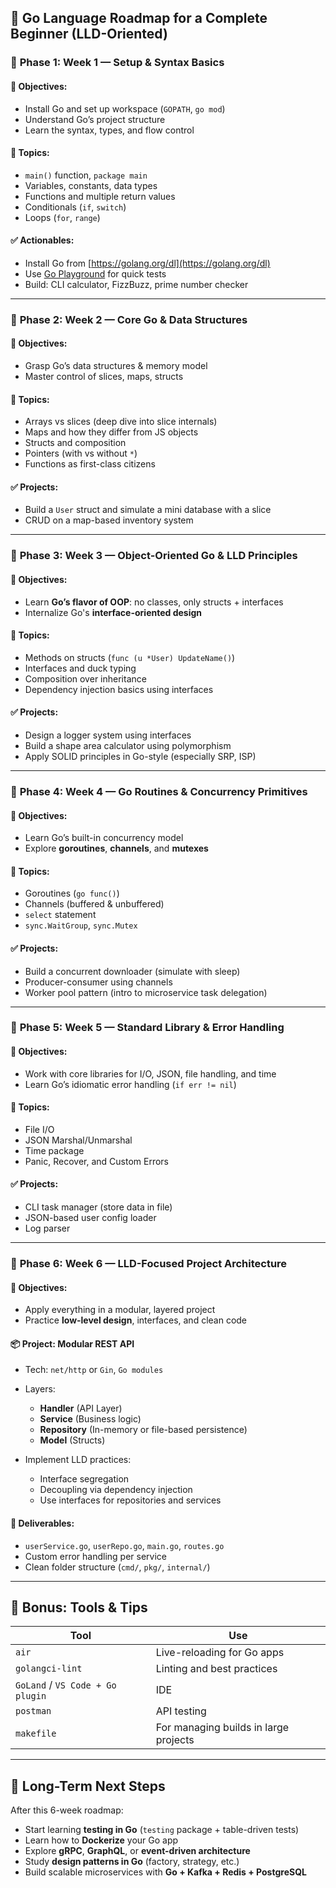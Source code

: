 ## 🚀 Go Language Roadmap for a Complete Beginner (LLD-Oriented)

### 🧭 **Phase 1: Week 1 — Setup & Syntax Basics**

#### 🎯 Objectives:

* Install Go and set up workspace (`GOPATH`, `go mod`)
* Understand Go’s project structure
* Learn the syntax, types, and flow control

#### 🔨 Topics:

* `main()` function, `package main`
* Variables, constants, data types
* Functions and multiple return values
* Conditionals (`if`, `switch`)
* Loops (`for`, `range`)

#### ✅ Actionables:

* Install Go from [https://golang.org/dl](https://golang.org/dl)
* Use [Go Playground](https://play.golang.org) for quick tests
* Build: CLI calculator, FizzBuzz, prime number checker

---

### 🧭 **Phase 2: Week 2 — Core Go & Data Structures**

#### 🎯 Objectives:

* Grasp Go’s data structures & memory model
* Master control of slices, maps, structs

#### 🔨 Topics:

* Arrays vs slices (deep dive into slice internals)
* Maps and how they differ from JS objects
* Structs and composition
* Pointers (with vs without `*`)
* Functions as first-class citizens

#### ✅ Projects:

* Build a `User` struct and simulate a mini database with a slice
* CRUD on a map-based inventory system

---

### 🧭 **Phase 3: Week 3 — Object-Oriented Go & LLD Principles**

#### 🎯 Objectives:

* Learn **Go’s flavor of OOP**: no classes, only structs + interfaces
* Internalize Go's **interface-oriented design**

#### 🔨 Topics:

* Methods on structs (`func (u *User) UpdateName()`)
* Interfaces and duck typing
* Composition over inheritance
* Dependency injection basics using interfaces

#### ✅ Projects:

* Design a logger system using interfaces
* Build a shape area calculator using polymorphism
* Apply SOLID principles in Go-style (especially SRP, ISP)

---

### 🧭 **Phase 4: Week 4 — Go Routines & Concurrency Primitives**

#### 🎯 Objectives:

* Learn Go’s built-in concurrency model
* Explore **goroutines**, **channels**, and **mutexes**

#### 🔨 Topics:

* Goroutines (`go func()`)
* Channels (buffered & unbuffered)
* `select` statement
* `sync.WaitGroup`, `sync.Mutex`

#### ✅ Projects:

* Build a concurrent downloader (simulate with sleep)
* Producer-consumer using channels
* Worker pool pattern (intro to microservice task delegation)

---

### 🧭 **Phase 5: Week 5 — Standard Library & Error Handling**

#### 🎯 Objectives:

* Work with core libraries for I/O, JSON, file handling, and time
* Learn Go’s idiomatic error handling (`if err != nil`)

#### 🔨 Topics:

* File I/O
* JSON Marshal/Unmarshal
* Time package
* Panic, Recover, and Custom Errors

#### ✅ Projects:

* CLI task manager (store data in file)
* JSON-based user config loader
* Log parser

---

### 🧭 **Phase 6: Week 6 — LLD-Focused Project Architecture**

#### 🎯 Objectives:

* Apply everything in a modular, layered project
* Practice **low-level design**, interfaces, and clean code

#### 📦 Project: **Modular REST API**

* Tech: `net/http` or `Gin`, `Go modules`
* Layers:

  * **Handler** (API Layer)
  * **Service** (Business logic)
  * **Repository** (In-memory or file-based persistence)
  * **Model** (Structs)
* Implement LLD practices:

  * Interface segregation
  * Decoupling via dependency injection
  * Use interfaces for repositories and services

#### 🧠 Deliverables:

* `userService.go`, `userRepo.go`, `main.go`, `routes.go`
* Custom error handling per service
* Clean folder structure (`cmd/`, `pkg/`, `internal/`)

---

## 🧠 Bonus: Tools & Tips

| Tool                             | Use                                   |
| -------------------------------- | ------------------------------------- |
| `air`                            | Live-reloading for Go apps            |
| `golangci-lint`                  | Linting and best practices            |
| `GoLand` / `VS Code + Go plugin` | IDE                                   |
| `postman`                        | API testing                           |
| `makefile`                       | For managing builds in large projects |

---

## 🧭 Long-Term Next Steps

After this 6-week roadmap:

* Start learning **testing in Go** (`testing` package + table-driven tests)
* Learn how to **Dockerize** your Go app
* Explore **gRPC**, **GraphQL**, or **event-driven architecture**
* Study **design patterns in Go** (factory, strategy, etc.)
* Build scalable microservices with **Go + Kafka + Redis + PostgreSQL**
